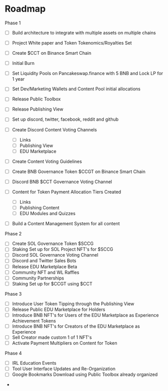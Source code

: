 # Roadmap

Phase 1

* [ ] Build architecture to integrate with multiple assets on multiple chains
* [ ] Project White paper and Token Tokenomics/Royalties Set
* [ ] Create $CCT on Binance Smart Chain
* [ ] Initial Burn
* [ ] Set Liquidity Pools on Pancakeswap.finance with 5 BNB and Lock LP for 1 year
* [ ] Set Dev/Marketing Wallets and Content Pool initial allocations
* [ ] Release Public Toolbox
* [ ] Release Publishing View
* [ ] Set up discord, twitter, facebook, reddit and github
* [ ] Create Discord Content Voting Channels
  * [ ] Links
  * [ ] Publishing View
  * [ ] EDU Marketplace
* [ ] Create Content Voting Guidelines
* [ ] Create BNB Governance Token $CCGT on Binance Smart Chain
* [ ] Discord BNB $CCT Governance Voting Channel
* [ ] Content for Token Payment Allocation Tiers Created
  * [ ] Links&#x20;
  * [ ] Publishing Content
  * [ ] EDU Modules and Quizzes
* [ ] Build a Content Management System for all content



Phase 2

* [ ] Create SOL Governance Token $SCCG
* [ ] Staking Set up for SOL Project NFT's for $SCCG
* [ ] Discord SOL Governance Voting Channel
* [ ] Discord and Twitter Sales Bots
* [ ] Release EDU Marketplace Beta
* [ ] Community NFT and WL Raffles&#x20;
* [ ] Community Partnerships
* [ ] Staking Set up for $CCGT using $CCT

Phase 3

* [ ] Introduce User Token Tipping through the Publishing View
* [ ] Release Public EDU Marketplace for Holders
* [ ] Introduce BNB NFT's for Users of the EDU Marketplace as Experience Achievement Tokens
* [ ] Introduce BNB NFT's for Creators of the EDU Marketplace as Experience&#x20;
* [ ] Sell Creator made custom 1 of 1 NFT's
* [ ] Activate Payment Multipliers on Content for Token

Phase 4

* [ ] IRL Education Events&#x20;
* [ ] Tool User Interface Updates and Re-Organization
* [ ] Google Bookmarks Download using Public Toolbox already organized
*

